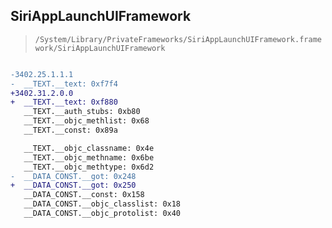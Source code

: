 ## SiriAppLaunchUIFramework

> `/System/Library/PrivateFrameworks/SiriAppLaunchUIFramework.framework/SiriAppLaunchUIFramework`

```diff

-3402.25.1.1.1
-  __TEXT.__text: 0xf7f4
+3402.31.2.0.0
+  __TEXT.__text: 0xf880
   __TEXT.__auth_stubs: 0xb80
   __TEXT.__objc_methlist: 0x68
   __TEXT.__const: 0x89a

   __TEXT.__objc_classname: 0x4e
   __TEXT.__objc_methname: 0x6be
   __TEXT.__objc_methtype: 0x6d2
-  __DATA_CONST.__got: 0x248
+  __DATA_CONST.__got: 0x250
   __DATA_CONST.__const: 0x158
   __DATA_CONST.__objc_classlist: 0x18
   __DATA_CONST.__objc_protolist: 0x40

```
